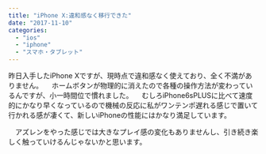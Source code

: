 ```yaml
---
title: "iPhone X:違和感なく移行できた"
date: "2017-11-10"
categories: 
  - "ios"
  - "iphone"
  - "スマホ・タブレット"
---
```


昨日入手したiPhone Xですが、現時点で違和感なく使えており、全く不満がありません。 　ホームボタンが物理的に消えたので各種の操作方法が変わっているんですが、小一時間位で慣れました。 　むしろiPhone6sPLUSに比べて速度的にかなり早くなっているので機械の反応に私がワンテンポ遅れる感じで置いて行かれる感が凄くて、新しいiPhoneの性能にはかなり満足しています。

　アズレンをやった感じでは大きなプレイ感の変化もありませんし、引き続き楽しく触っていけるんじゃないかと思います。
